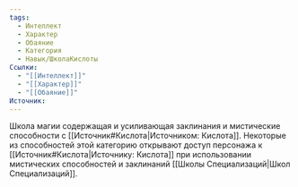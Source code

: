 ```yaml
---
tags:
  - Интеллект
  - Характер
  - Обаяние
  - Категория
  - Навык/ШколаКислоты
Ссылки:
  - "[[Интеллект]]"
  - "[[Характер]]"
  - "[[Обаяние]]"
Источник:
---
```

Школа магии содержащая и усиливающая заклинания и мистические способности с [[Источник#Кислота|Источником: Кислота]]. Некоторые из способностей этой категорию открывают доступ персонажа к [[Источник#Кислота|Источнику: Кислота]] при использовании мистических способностей и заклинаний [[Школы Специализаций|Школ Специализаций]]. 